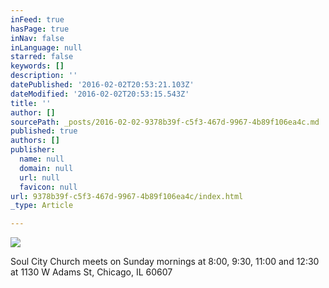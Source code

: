 ```yaml
---
inFeed: true
hasPage: true
inNav: false
inLanguage: null
starred: false
keywords: []
description: ''
datePublished: '2016-02-02T20:53:21.103Z'
dateModified: '2016-02-02T20:53:15.543Z'
title: ''
author: []
sourcePath: _posts/2016-02-02-9378b39f-c5f3-467d-9967-4b89f106ea4c.md
published: true
authors: []
publisher:
  name: null
  domain: null
  url: null
  favicon: null
url: 9378b39f-c5f3-467d-9967-4b89f106ea4c/index.html
_type: Article

---
```

![](https://the-grid-user-content.s3-us-west-2.amazonaws.com/118eb135-46d9-4dfc-a5a7-c2fdf0335cbc.jpg)

Soul City Church meets on Sunday mornings at 8:00, 9:30, 11:00 and 12:30 at 1130 W Adams St, Chicago, IL 60607